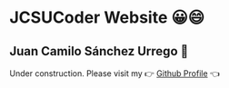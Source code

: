 # JCSUCoder Website 😀😄
## Juan Camilo Sánchez Urrego 🤵

Under construction. Please visit my 👉 [Github Profile](https://github.com/JCSUCoder) 👈
